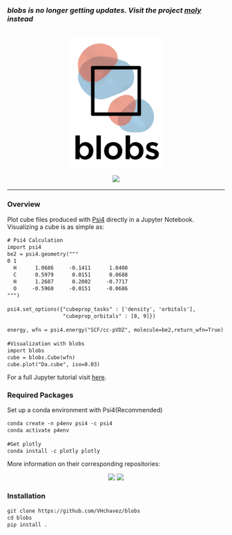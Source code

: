 
### *blobs is no longer getting updates. Visit the project [moly](https://github.com/VHchavez/moly) instead*
<p align="center">
<br>
<img src="docs/media/logo_vertical.png" alt="Blobs" height=300> <br><br>
<a href="https://opensource.org/licenses/BSD-3-Clause"><img src="https://img.shields.io/badge/License-BSD%203--Clause-blue.svg" /></a>
<br>
</p>

<!--
<a href="https://travis-ci.org/VHChavez/blobs"><img src="https://travis-ci.org/VHChavez/blobs.svg?branch=master"></a>
<a href="https://ci.appveyor.com/project/VHchavez/blobs"><img src="https://ci.appveyor.com/api/projects/status/REPLACE_WITH_APPVEYOR_LINK/branch/master?svg=true"></a>
-->


---


### Overview

Plot cube files produced with [Psi4](https://www.github.com/psi4/psi4) directly in a Jupyter Notebook. Visualizing a cube is as simple as:
```
# Psi4 Calculation
import psi4 
be2 = psi4.geometry("""
0 1 
  H      1.0686     -0.1411      1.0408
  C      0.5979      0.0151      0.0688
  H      1.2687      0.2002     -0.7717
  O     -0.5960     -0.0151     -0.0686
""")

psi4.set_options({"cubeprop_tasks" : ['density', 'orbitals'],
                  "cubeprop_orbitals" : [8, 9]})

energy, wfn = psi4.energy("SCF/cc-pVDZ", molecule=be2,return_wfn=True)

#Visualization with blobs
import blobs
cube = blobs.Cube(wfn)
cube.plot("Da.cube", iso=0.03)
```

For a full Jupyter tutorial visit [here](https://github.com/VHchavez/blobs/blob/b32ede91d43514fe24e15c9da0a2ebbb43d383e9/blobs/tutorial/Cube_Plot_Basics.ipynb).


### Required Packages
Set up a conda environment with Psi4(Recommended)
```
conda create -n p4env psi4 -c psi4
conda activate p4env

#Get plotly
conda install -c plotly plotly
```

More information on their corresponding repositories: 

<p align="center">
  <a href="https://github.com/psi4/psi4numpy"><img src="https://molssi.org/wp-content/uploads/2018/06/psi4numpybanner_eqn-1200x390_c.jpg" height=80 /></a>
  <a href="https://www.github.com/plotly/plotly.py"><img src="https://prismic-io.s3.amazonaws.com/plotly%2F6ea9b995-cdd8-49cb-b058-38bd44c1982d_plotly-logo-01-stripe%402x.png" height=80 /></a>
</p>


### Installation
```
git clone https://github.com/VHchavez/blobs
cd blobs
pip install .
```



